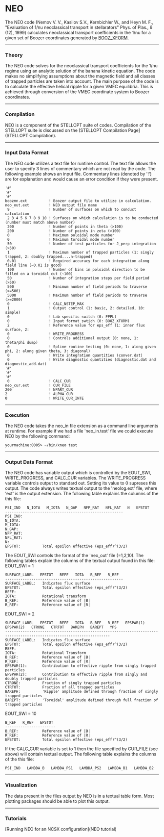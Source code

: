 NEO
===

The NEO code (Nemov V. V., Kasilov S.V., Kernbichler W., and Heyn M. F.,
\"Evaluation of 1/nu neoclassical transport in stellarators\" Phys. of
Plas., 6 (12), 1999) calculates neoclassical transport coefficients in
the 1/nu for a given set of Boozer coordinates generated by
[BOOZ\_XFORM](BOOZ_XFORM).

------------------------------------------------------------------------

### Theory

The NEO code solves for the neoclassical transport coefficients for the
1/nu regime using an analytic solution of the banana kinetic equation.
The code makes no simplifying assumptions about the magnetic field and
all classes of trapped particles are taken into account. The main
purpose of the code is to calculate the effective helical ripple for a
given VMEC equilibria. This is achieved through conversion of the VMEC
coordinate system to Boozer coordinates.

------------------------------------------------------------------------

### Compilation

NEO is a component of the STELLOPT suite of codes. Compilation of the
STELLOPT suite is discussed on the
[STELLOPT Compilation Page](STELLOPT Compilation).

------------------------------------------------------------------------

### Input Data Format

The NEO code utilizes a text file for runtime control. The text file
allows the user to specify 3 lines of commentary which are not read by
the code. The following example shows an input file. Commentary lines
(denoted by \'!\') are for explanation and would cause an error
condition if they were present.

    '#'
    '#'
    '#'
    boozmn.ext          ! Boozer output file to utilize in calculation.
    neo_out.ext         ! NEO output file name
     9                  ! Number of surfaces on which to conduct calculation
     2 3 4 5 6 7 8 9 10 ! Surfaces on which calculation is to be conducted (number must match above number)
     200                ! Number of points in theta (>100)
     200                ! Number of points in zeta (>100)
     0                  ! Maximum poloidal mode number
     0                  ! Maximum toroidal mode number
     50                 ! Number of test particles for J_perp integration (>50)
     1                  ! Maximum number of trapped particles (1: singly trapped, 2: doubly trapped....n-trapped)
     0.01               ! Required accuracy for each integration along field line (~0.01 is good)
     100                ! Number of bins in poloidal direction to be filled on a toroidal cut (~100)
     50                 ! Number of integration steps per field period (>50)
     500                ! Minimum number of field periods to traverse (>=500)
     5000               ! Maximum number of field periods to traverse (>=2000)
     0                  ! CALC_NSTEP_MAX
     1                  ! Output control (1: basic, 2: detailed, 10: simple)
     0                  ! Lab specific switch (0: PPPL)
     0                  ! Input format swtich (0: BOOZ_XFORM)
     2                  ! Reference value for eps_eff (1: inner flux surface, 2:
     0                  ! WRITE_PROGRESS
     0                  ! Controls additional output (0: none, 1: theta/phi dump)
     0                  ! Spline routine testing (0: none, 1: along given phi, 2: along given theta, 3: diagonal)
     0                  ! Write integration quantities (conver.dat)
     0                  ! Write diagnostic quantities (diagnostic.dat and diagnostic_add.dat)
    '#'
    '#'
    '#'
     0                  ! CALC_CUR
    neo_cur.ext         ! CUR_FILE
    200                 ! NPART_CUR
    2                   ! ALPHA_CUR
    0                   ! WRITE_CUR_INTE

------------------------------------------------------------------------

### Execution

The NEO code takes the neo\_in file extension as a command line
arguments at runtime. For example if we had a file \'neo\_in.test\' file
we could execute NEO by the following command:

    yourmachine:0005> ~/bin/xneo test

------------------------------------------------------------------------

### Output Data Format

The NEO code has variable output which is controlled by the EOUT\_SWI,
WRITE\_PROGRESS, and CALC\_CUR variables. The WRITE\_PROGRESS variable
controls output to standard out. Setting its value to 0 supreses this
output. The code always writes textual output to the \'neolog.ext\'
file, where \'ext\' is the output extension. The following table
explains the columns of the this file:

    PSI_IND   N_IOTA   M_IOTA   N_GAP   NFP_RAT   NFL_RAT   N   EPSTOT
    ------------------------------------------------------
    PSI_IND:
    N_IOTA:
    M_IOTA:
    N_GAP:
    NFP_RAT:
    NFL_RAT:
    N:
    EPSTOT:          Total epsilon effective (eps_eff)^(3/2)

The EOUT\_SWI controls the format of the \'neo\_out\' file (=1,2,10).
The following tables explain the columns of the textual output found in
this file: EOUT\_SWI = 1

    SURFACE_LABEL   EPSTOT   REFF   IOTA   B_REF   R_REF
    ------------------------------------------------------
    SURFACE_LABEL:   Indicates flux surface
    EPSTOT:          Total epsilon effective (eps_eff)^(3/2)
    REFF:
    IOTA:            Rotational transform
    B_REF:           Reference value of |B|
    R_REF:           Reference value of |R|

EOUT\_SWI = 2

    SURFACE_LABEL   EPSTOT   REFF   IOTA   B_REF   R_REF   EPSPAR(1)   EPSPAR(2)   CTRONE   CTRTOT   BAREPH   BAREPT   YPS
    ----------------------------------------------------------------------------------------------------------------------
    SURFACE_LABEL:   Indicates flux surface
    EPSTOT:          Total epsilon effective (eps_eff)^(3/2)
    REFF:
    IOTA:            Rotational Transform
    B_REF:           Reference value of |B|
    R_REF:           Reference value of |R|
    EPSPAR(1):       Contribution to effective ripple from singly trapped particles
    EPSPAR(2):       Contribution to effective ripple from singly and doubly trapped particles
    CTRONE:          Fraction of singly trapped particles
    CTRTOT:          Fraction of all trapped particles
    BAREPH:          'Ripple' amplitude defined through fraction of singly trapped particles
    BAREPT:          'Toroidal' amplitude defined through full fraction of trapped particles

EOUT\_SWI = 10

    B_REF   R_REF   EPSTOT
    -----------------------
    B_REF:           Reference value of |B|
    R_REF:           Reference value of |R|
    EPSTOT:          Total epsilon effective (eps_eff)^(3/2)

If the CALC\_CUR variable is set to 1 then the file specified by
CUR\_FILE (see above) will contain textual output. The following table
explains the columns of the this file:

    PSI_IND   LAMBDA_B   LAMBDA_PS1   LAMBDA_PS2   LAMBDA_B1   LAMBDA_B2

------------------------------------------------------------------------

### Visualization

The data present in the files output by NEO is in a textual table form.
Most plotting packages should be able to plot this output.

------------------------------------------------------------------------

### Tutorials

[Running NEO for an NCSX configuration](NEO tutorial)

